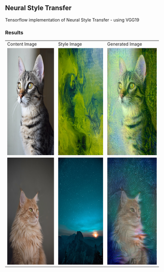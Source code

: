 ## Neural Style Transfer

Tensorflow implementation of Neural Style Transfer - using VGG19

### Results
<table>
  <tr>
    <td>Content Image</td>
     <td>Style Image</td>
     <td>Generated Image</td>
  </tr>
  <tr>
    <td><img src="dataset/content/content_1.jpg" width=270 height=350></td>
    <td><img src="dataset/style/style_1.jpg" width=270 height=350></td>
    <td><img src="result/result_1.png" width=270 height=350></td>
  </tr>
  <tr>
    <td><img src="dataset/content/content_2.jpg" width=270 height=350></td>
    <td><img src="dataset/style/style_2.jpg" width=270 height=350></td>
    <td><img src="result/result_2.png" width=270 height=350></td>
  </tr>
 </table>
